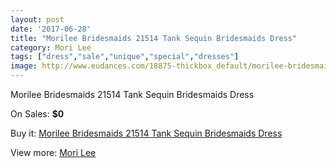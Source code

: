 ```yaml
---
layout: post
date: '2017-06-28'
title: "Morilee Bridesmaids 21514 Tank Sequin Bridesmaids Dress"
category: Mori Lee
tags: ["dress","sale","unique","special","dresses"]
image: http://www.eudances.com/18875-thickbox_default/morilee-bridesmaids-21514-tank-sequin-bridesmaids-dress.jpg
---
```

Morilee Bridesmaids 21514 Tank Sequin Bridesmaids Dress

On Sales: **$0**
<a href="https://www.eudances.com/en/mori-lee/5610-morilee-bridesmaids-21514-tank-sequin-bridesmaids-dress.html"><amp-img layout="responsive" width="600" height="600" src="//www.eudances.com/18875-thickbox_default/morilee-bridesmaids-21514-tank-sequin-bridesmaids-dress.jpg" alt="Morilee Bridesmaids 21514 Tank Sequin Bridesmaids Dress 0" /></a>
<a href="https://www.eudances.com/en/mori-lee/5610-morilee-bridesmaids-21514-tank-sequin-bridesmaids-dress.html"><amp-img layout="responsive" width="600" height="600" src="//www.eudances.com/18877-thickbox_default/morilee-bridesmaids-21514-tank-sequin-bridesmaids-dress.jpg" alt="Morilee Bridesmaids 21514 Tank Sequin Bridesmaids Dress 1" /></a>
<a href="https://www.eudances.com/en/mori-lee/5610-morilee-bridesmaids-21514-tank-sequin-bridesmaids-dress.html"><amp-img layout="responsive" width="600" height="600" src="//www.eudances.com/18876-thickbox_default/morilee-bridesmaids-21514-tank-sequin-bridesmaids-dress.jpg" alt="Morilee Bridesmaids 21514 Tank Sequin Bridesmaids Dress 2" /></a>

Buy it: [Morilee Bridesmaids 21514 Tank Sequin Bridesmaids Dress](https://www.eudances.com/en/mori-lee/5610-morilee-bridesmaids-21514-tank-sequin-bridesmaids-dress.html "Morilee Bridesmaids 21514 Tank Sequin Bridesmaids Dress")

View more: [Mori Lee](https://www.eudances.com/en/65-mori-lee "Mori Lee")
